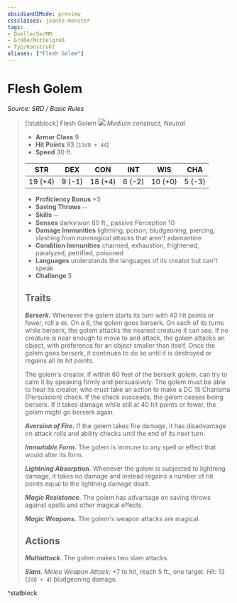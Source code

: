 ```yaml
---
obsidianUIMode: preview
cssclasses: json5e-monster
tags:
- Quelle/5e/MM
- Größe/Mittelgroß
- Typ/Konstrukt
aliases: ["Flesh Golem"]
---
```

# Flesh Golem
*Source: SRD / Basic Rules*  

> [!statblock] Flesh Golem
> ![](compendium/bestiary/construct/token/flesh-golem.png#token)
> *Medium construct, Neutral*
> 
> - **Armor Class** 9 
> - **Hit Points** 93 (`11d8 + 44`)
> - **Speed** 30 ft.
> 
> |STR|DEX|CON|INT|WIS|CHA|
> |:---:|:---:|:---:|:---:|:---:|:---:|
> |19 (+4)| 9 (-1)|18 (+4)| 6 (-2)|10 (+0)| 5 (-3)|
> 
> - **Proficiency Bonus** +3
> - **Saving Throws** ⏤
> - **Skills** ⏤
> - **Senses** darkvision 60 ft., passive Perception 10
> - **Damage Immunities** lightning; poison; bludgeoning, piercing, slashing from nonmagical attacks that aren't adamantine
> - **Condition Immunities** charmed, exhaustion, frightened, paralyzed, petrified, poisoned
> - **Languages** understands the languages of its creator but can't speak
> - **Challenge** 5
> 
> ## Traits
> 
> ***Berserk.*** Whenever the golem starts its turn with 40 hit points or fewer, roll a `d6`. On a 6, the golem goes berserk. On each of its turns while berserk, the golem attacks the nearest creature it can see. If no creature is near enough to move to and attack, the golem attacks an object, with preference for an object smaller than itself. Once the golem goes berserk, it continues to do so until it is destroyed or regains all its hit points.
> 
> The golem's creator, if within 60 feet of the berserk golem, can try to calm it by speaking firmly and persuasively. The golem must be able to hear its creator, who must take an action to make a DC 15 Charisma (Persuasion) check. If the check succeeds, the golem ceases being berserk. If it takes damage while still at 40 hit points or fewer, the golem might go berserk again.
> 
> ***Aversion of Fire.*** If the golem takes fire damage, it has disadvantage on attack rolls and ability checks until the end of its next turn.
> 
> ***Immutable Form.*** The golem is immune to any spell or effect that would alter its form.
> 
> ***Lightning Absorption.*** Whenever the golem is subjected to lightning damage, it takes no damage and instead regains a number of hit points equal to the lightning damage dealt.
> 
> ***Magic Resistance.*** The golem has advantage on saving throws against spells and other magical effects.
> 
> ***Magic Weapons.*** The golem's weapon attacks are magical.
> 
> ## Actions
> 
> ***Multiattack.*** The golem makes two slam attacks.
> 
> ***Slam.*** *Melee Weapon Attack:* +7 to hit, reach 5 ft., one target. *Hit:* 13 (`2d8 + 4`) bludgeoning damage.

^statblock